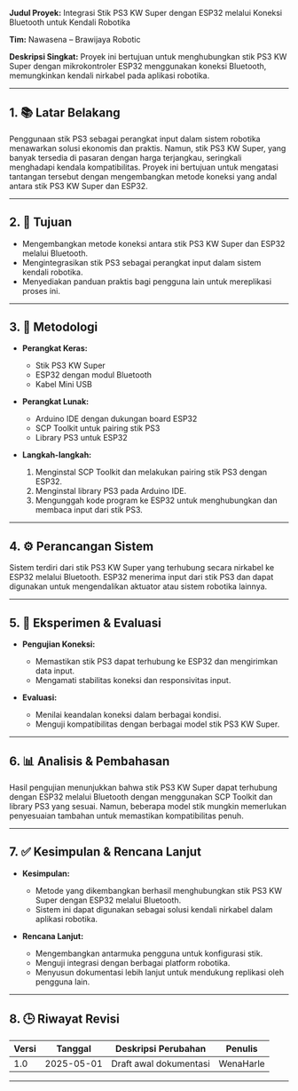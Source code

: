 **Judul Proyek:**
Integrasi Stik PS3 KW Super dengan ESP32 melalui Koneksi Bluetooth untuk Kendali Robotika

**Tim:**
Nawasena – Brawijaya Robotic

**Deskripsi Singkat:**
Proyek ini bertujuan untuk menghubungkan stik PS3 KW Super dengan mikrokontroler ESP32 menggunakan koneksi Bluetooth, memungkinkan kendali nirkabel pada aplikasi robotika.

---

## 1. 📚 Latar Belakang

Penggunaan stik PS3 sebagai perangkat input dalam sistem robotika menawarkan solusi ekonomis dan praktis. Namun, stik PS3 KW Super, yang banyak tersedia di pasaran dengan harga terjangkau, seringkali menghadapi kendala kompatibilitas. Proyek ini bertujuan untuk mengatasi tantangan tersebut dengan mengembangkan metode koneksi yang andal antara stik PS3 KW Super dan ESP32.

---

## 2. 🎯 Tujuan

* Mengembangkan metode koneksi antara stik PS3 KW Super dan ESP32 melalui Bluetooth.
* Mengintegrasikan stik PS3 sebagai perangkat input dalam sistem kendali robotika.
* Menyediakan panduan praktis bagi pengguna lain untuk mereplikasi proses ini.

---

## 3. 🔬 Metodologi

* **Perangkat Keras:**

  * Stik PS3 KW Super
  * ESP32 dengan modul Bluetooth
  * Kabel Mini USB

* **Perangkat Lunak:**

  * Arduino IDE dengan dukungan board ESP32
  * SCP Toolkit untuk pairing stik PS3
  * Library PS3 untuk ESP32

* **Langkah-langkah:**

  1. Menginstal SCP Toolkit dan melakukan pairing stik PS3 dengan ESP32.
  2. Menginstal library PS3 pada Arduino IDE.
  3. Mengunggah kode program ke ESP32 untuk menghubungkan dan membaca input dari stik PS3.

---

## 4. ⚙️ Perancangan Sistem

Sistem terdiri dari stik PS3 KW Super yang terhubung secara nirkabel ke ESP32 melalui Bluetooth. ESP32 menerima input dari stik PS3 dan dapat digunakan untuk mengendalikan aktuator atau sistem robotika lainnya.

---

## 5. 🧪 Eksperimen & Evaluasi

* **Pengujian Koneksi:**

  * Memastikan stik PS3 dapat terhubung ke ESP32 dan mengirimkan data input.
  * Mengamati stabilitas koneksi dan responsivitas input.

* **Evaluasi:**

  * Menilai keandalan koneksi dalam berbagai kondisi.
  * Menguji kompatibilitas dengan berbagai model stik PS3 KW Super.

---

## 6. 📊 Analisis & Pembahasan

Hasil pengujian menunjukkan bahwa stik PS3 KW Super dapat terhubung dengan ESP32 melalui Bluetooth dengan menggunakan SCP Toolkit dan library PS3 yang sesuai. Namun, beberapa model stik mungkin memerlukan penyesuaian tambahan untuk memastikan kompatibilitas penuh.

---

## 7. ✅ Kesimpulan & Rencana Lanjut

* **Kesimpulan:**

  * Metode yang dikembangkan berhasil menghubungkan stik PS3 KW Super dengan ESP32 melalui Bluetooth.
  * Sistem ini dapat digunakan sebagai solusi kendali nirkabel dalam aplikasi robotika.

* **Rencana Lanjut:**

  * Mengembangkan antarmuka pengguna untuk konfigurasi stik.
  * Menguji integrasi dengan berbagai platform robotika.
  * Menyusun dokumentasi lebih lanjut untuk mendukung replikasi oleh pengguna lain.

---

## 8. 🕒 Riwayat Revisi

| Versi | Tanggal    | Deskripsi Perubahan    | Penulis              |
| ----- | ---------- | ---------------------- | -------------------- |
| 1.0   | 2025-05-01 | Draft awal dokumentasi | WenaHarle |

---
